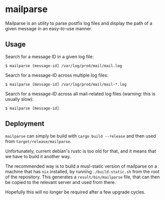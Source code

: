 # mailparse

Mailparse is an utility to parse postfix log files and display the path of a
given message in an easy-to-use manner.

## Usage

Search for a message ID in a given log file:
```
$ mailparse [message-id] /var/log/prod/mail/mail.log
```

Search for a message-ID across multiple log files:
```
$ mailparse [message-id] /var/log/prod/mail/mail-*.log
```

Search for a message-ID across all mail-related log files (warning: this is
usually slow):
```
$ mailparse [message-id]
```

## Deployment

`mailparse` can simply be build with `cargo build --release` and then used from
`target/release/mailparse`.

Unfortunately, current debian's rustc is too old for that, and it means that we
have to build it another way.

The recommended way is to build a musl-static version of mailparse on a machine
that has `nix` installed, by running `./build-static.sh` from the root of the
repository. This generates a `result/bin/mailparse` file, that can then be
copied to the relevant server and used from there.

Hopefully this will no longer be required after a few upgrade cycles.
